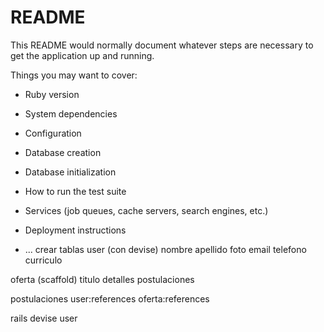 # README

This README would normally document whatever steps are necessary to get the
application up and running.

Things you may want to cover:

* Ruby version

* System dependencies

* Configuration

* Database creation

* Database initialization

* How to run the test suite

* Services (job queues, cache servers, search engines, etc.)

* Deployment instructions

* ...
crear tablas
user (con devise)
    nombre
    apellido
    foto
    email
    telefono
    curriculo


oferta (scaffold)
    titulo
    detalles
    postulaciones 

postulaciones
    user:references
    oferta:references

rails devise user



